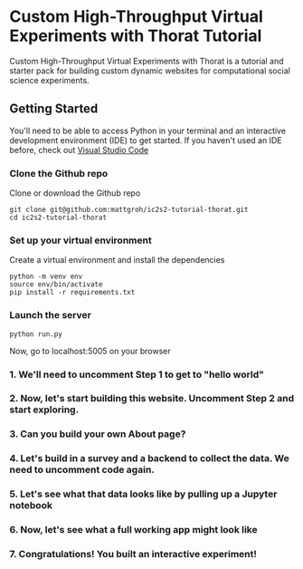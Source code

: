 # Custom High-Throughput Virtual Experiments with Thorat Tutorial

Custom High-Throughput Virtual Experiments with Thorat is a tutorial and starter pack for building custom dynamic websites for computational social science experiments.

## Getting Started

You'll need to be able to access Python in your terminal and an interactive development environment (IDE) to get started. If you haven't used an IDE before, check out [Visual Studio Code](https://code.visualstudio.com/)

### Clone the Github repo

Clone or download the Github repo

```
git clone git@github.com:mattgroh/ic2s2-tutorial-thorat.git
cd ic2s2-tutorial-thorat
```

### Set up your virtual environment

Create a virtual environment and install the dependencies

```
python -m venv env
source env/bin/activate
pip install -r requirements.txt
```

### Launch the server

```
python run.py
```

Now, go to localhost:5005 on your browser 

### 1. We'll need to uncomment Step 1 to get to "hello world"

### 2. Now, let's start building this website. Uncomment Step 2 and start exploring.

### 3. Can you build your own About page?

### 4. Let's build in a survey and a backend to collect the data. We need to uncomment code again. 

### 5. Let's see what that data looks like by pulling up a Jupyter notebook

### 6. Now, let's see what a full working app might look like

### 7. Congratulations! You built an interactive experiment! 
